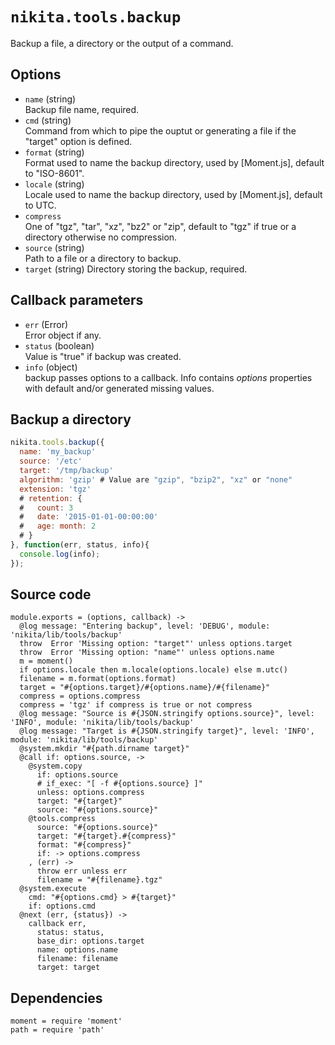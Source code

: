 
# `nikita.tools.backup`

Backup a file, a directory or the output of a command.

## Options

* `name` (string)   
  Backup file name, required.   
* `cmd` (string)      
  Command from which to pipe the ouptut or generating a file if the "target" 
  option is defined.   
* `format` (string)   
  Format used to name the backup directory, used by [Moment.js], default to 
  "ISO-8601".   
* `locale` (string)   
  Locale used to name the backup directory, used by [Moment.js], default to 
  UTC.   
* `compress`   
  One of "tgz", "tar", "xz", "bz2" or "zip", default to "tgz" if true or a directory otherwise no compression.   
* `source` (string)   
  Path to a file or a directory to backup.   
* `target` (string)
  Directory storing the backup, required.

## Callback parameters

* `err` (Error)   
  Error object if any.   
* `status`  (boolean)   
  Value is "true" if backup was created.   
* `info` (object)   
  backup passes options to a callback. Info contains _options_ properties with default
  and/or generated missing values.   

## Backup a directory

```js
nikita.tools.backup({
  name: 'my_backup'
  source: '/etc'
  target: '/tmp/backup'
  algorithm: 'gzip' # Value are "gzip", "bzip2", "xz" or "none"
  extension: 'tgz'
  # retention: {
  #   count: 3
  #   date: '2015-01-01-00:00:00'
  #   age: month: 2
  # }
}, function(err, status, info){
  console.log(info);
});
```

## Source code

    module.exports = (options, callback) ->
      @log message: "Entering backup", level: 'DEBUG', module: 'nikita/lib/tools/backup'
      throw  Error 'Missing option: "target"' unless options.target
      throw  Error 'Missing option: "name"' unless options.name
      m = moment()
      if options.locale then m.locale(options.locale) else m.utc()
      filename = m.format(options.format)
      target = "#{options.target}/#{options.name}/#{filename}"
      compress = options.compress
      compress = 'tgz' if compress is true or not compress
      @log message: "Source is #{JSON.stringify options.source}", level: 'INFO', module: 'nikita/lib/tools/backup'
      @log message: "Target is #{JSON.stringify target}", level: 'INFO', module: 'nikita/lib/tools/backup'
      @system.mkdir "#{path.dirname target}"
      @call if: options.source, ->
        @system.copy
          if: options.source
          # if_exec: "[ -f #{options.source} ]"
          unless: options.compress
          target: "#{target}"
          source: "#{options.source}"
        @tools.compress
          source: "#{options.source}"
          target: "#{target}.#{compress}"
          format: "#{compress}"
          if: -> options.compress
        , (err) ->
          throw err unless err
          filename = "#{filename}.tgz"
      @system.execute
        cmd: "#{options.cmd} > #{target}"
        if: options.cmd
      @next (err, {status}) ->
        callback err,
          status: status,
          base_dir: options.target
          name: options.name
          filename: filename
          target: target

## Dependencies

    moment = require 'moment'
    path = require 'path'

[backmeup]: https://github.com/adaltas/node-backmeup
